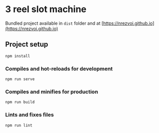 # 3 reel slot machine

Bundled project available in `dist` folder and at [https://nrezvoi.github.io](https://nrezvoi.github.io)

## Project setup

```
npm install
```

### Compiles and hot-reloads for development

```
npm run serve
```

### Compiles and minifies for production

```
npm run build
```

### Lints and fixes files

```
npm run lint
```
